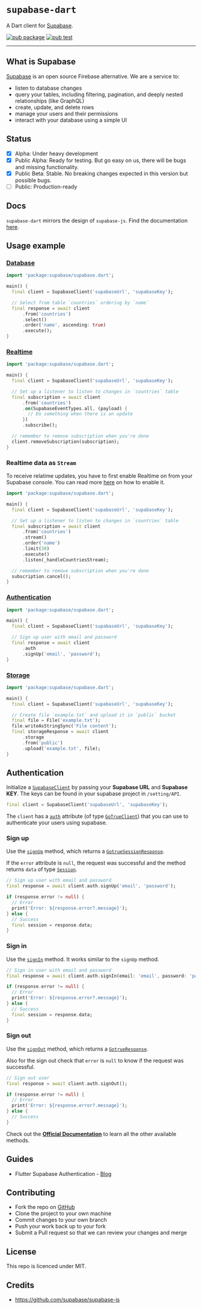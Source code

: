 # `supabase-dart`

A Dart client for [Supabase](https://supabase.io/).

[![pub package](https://img.shields.io/pub/v/supabase.svg)](https://pub.dev/packages/supabase)
[![pub test](https://github.com/supabase/supabase-dart/workflows/Test/badge.svg)](https://github.com/supabase/supabase-dart/actions?query=workflow%3ATest)

---

## What is Supabase

[Supabase](https://supabase.io/docs/) is an open source Firebase alternative. We are a service to:

- listen to database changes
- query your tables, including filtering, pagination, and deeply nested relationships (like GraphQL)
- create, update, and delete rows
- manage your users and their permissions
- interact with your database using a simple UI

## Status

- [x] Alpha: Under heavy development
- [x] Public Alpha: Ready for testing. But go easy on us, there will be bugs and missing functionality.
- [x] Public Beta: Stable. No breaking changes expected in this version but possible bugs.
- [ ] Public: Production-ready

## Docs

`supabase-dart` mirrors the design of `supabase-js`. Find the documentation [here](https://supabase.io/docs/reference/javascript/initializing).

## Usage example

### [Database](https://supabase.io/docs/guides/database)

```dart
import 'package:supabase/supabase.dart';

main() {
  final client = SupabaseClient('supabaseUrl', 'supabaseKey');

  // Select from table `countries` ordering by `name`
  final response = await client
      .from('countries')
      .select()
      .order('name', ascending: true)
      .execute();
}
```

### [Realtime](https://supabase.io/docs/guides/database#realtime)

```dart
import 'package:supabase/supabase.dart';

main() {
  final client = SupabaseClient('supabaseUrl', 'supabaseKey');

  // Set up a listener to listen to changes in `countries` table
  final subscription = await client
      .from('countries')
      .on(SupabaseEventTypes.all, (payload) {
        // Do something when there is an update
      })
      .subscribe();

  // remember to remove subscription when you're done
  client.removeSubscription(subscription);
}
```

### Realtime data as `Stream`

To receive relatime updates, you have to first enable Realtime on from your Supabase console. You can read more [here](https://supabase.io/docs/guides/api#managing-realtime) on how to enable it.

```dart
import 'package:supabase/supabase.dart';

main() {
  final client = SupabaseClient('supabaseUrl', 'supabaseKey');

  // Set up a listener to listen to changes in `countries` table
  final subscription = await client
      .from('countries')
      .stream()
      .order('name')
      .limit(30)
      .execute()
      .listen(_handleCountriesStream);

  // remember to remove subscription when you're done
  subscription.cancel();
}
```

### [Authentication](https://supabase.io/docs/guides/auth)

```dart
import 'package:supabase/supabase.dart';

main() {
  final client = SupabaseClient('supabaseUrl', 'supabaseKey');

  // Sign up user with email and password
  final response = await client
      .auth
      .signUp('email', 'password');
}
```

### [Storage](https://supabase.io/docs/guides/storage)

```dart
import 'package:supabase/supabase.dart';

main() {
  final client = SupabaseClient('supabaseUrl', 'supabaseKey');

  // Create file `example.txt` and upload it in `public` bucket
  final file = File('example.txt');
  file.writeAsStringSync('File content');
  final storageResponse = await client
      .storage
      .from('public')
      .upload('example.txt', file);
}
```

## Authentication

Initialize a [`SupabaseClient`](https://pub.dev/documentation/supabase/latest/supabase/SupabaseClient-class.html) by passing your **Supabase URL** and **Supabase KEY**. The keys can be found in your supabase project in `/setting/API`.

```dart
final client = SupabaseClient('supabaseUrl', 'supabaseKey');
```

The `client` has a [`auth`](https://pub.dev/documentation/supabase/latest/supabase/SupabaseClient/auth.html) attribute (of type [`GoTrueClient`](https://pub.dev/documentation/gotrue/latest/gotrue/GoTrueClient-class.html)) that you can use to authenticate your users using supabase.

### Sign up

Use the [`signUp`](https://pub.dev/documentation/gotrue/latest/gotrue/GoTrueClient/signUp.html) method, which returns a [`GotrueSessionResponse`](https://github.com/supabase/gotrue-dart/blob/7e58474b444e7d9ea303d11dd058d07f68b3d781/lib/src/gotrue_response.dart#L19).

If the `error` attribute is `null`, the request was successful and the method returns `data` of type [`Session`](https://pub.dev/documentation/gotrue/latest/gotrue/Session-class.html).

```dart
// Sign up user with email and password
final response = await client.auth.signUp('email', 'password');

if (response.error != null) {
  // Error
  print('Error: ${response.error?.message}');
} else {
  // Success
  final session = response.data;
}
```

### Sign in

Use the [`signIn`](https://pub.dev/documentation/gotrue/latest/gotrue/GoTrueClient/signIn.html) method. It works similar to the `signUp` method.

```dart
// Sign in user with email and password
final response = await client.auth.signIn(email: 'email', password: 'password');

if (response.error != null) {
  // Error
  print('Error: ${response.error?.message}');
} else {
  // Success
  final session = response.data;
}
```

### Sign out

Use the [`signOut`](https://pub.dev/documentation/gotrue/latest/gotrue/GoTrueClient/signOut.html) method, which returns a [`GotrueResponse`](https://github.com/supabase/gotrue-dart/blob/7e58474b444e7d9ea303d11dd058d07f68b3d781/lib/src/gotrue_response.dart#L6).

Also for the sign out check that `error` is `null` to know if the request was successful.

```dart
// Sign out user
final response = await client.auth.signOut();

if (response.error != null) {
  // Error
  print('Error: ${response.error?.message}');
} else {
  // Success
}
```

Check out the [**Official Documentation**](https://pub.dev/documentation/gotrue/latest/gotrue/gotrue-library.html) to learn all the other available methods.

## Guides

- Flutter Supabase Authentication - [Blog](https://www.sandromaglione.com/2021/04/24/flutter-supabase-authentication/)

## Contributing

- Fork the repo on [GitHub](https://github.com/supabase/supabase-dart)
- Clone the project to your own machine
- Commit changes to your own branch
- Push your work back up to your fork
- Submit a Pull request so that we can review your changes and merge

## License

This repo is licenced under MIT.

## Credits

- https://github.com/supabase/supabase-js
